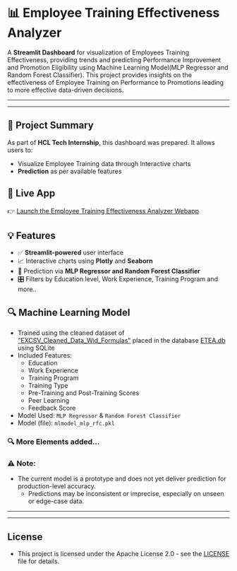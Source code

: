 # 📊 Employee Training Effectiveness Analyzer

A **Streamlit Dashboard** for visualization of Employees Training Effectiveness, providing trends and predicting Performance Improvement and Promotion Eligibility using Machine Learning Model(MLP Regressor and Random Forest Classifier). 
This project provides insights on the effectiveness of Employee Training on Performance to Promotions leading to more effective data-driven decisions.

---
---

## 📌 Project Summary

As  part of **HCL Tech Internship**, this dashboard was prepared. It allows users to:

- Visualize Employee Training data through Interactive charts
- **Prediction** as per available features


## 🚀 Live App

👉 [Launch the Employee Training Effectiveness Analyzer Webapp](https://employetea.streamlit.app/)


## 💡 Features

- ✅ **Streamlit-powered** user interface
- 📈 Interactive charts using **Plotly** and **Seaborn**
- 🤖 Prediction via **MLP Regressor and Random Forest Classifier**
- 🎛️ Filters by Education level, Work Experience, Training Program and more..


## 🔍 Machine Learning Model

- Trained using the cleaned dataset of ["EXCSV_Cleaned_Data_Wid_Formulas"](https://github.com/Sumi101/A.Employee_TEA/blob/main/EXCSV_Cleaned_Data_Wid_Formulas.csv) placed in the database [ETEA.db](https://github.com/Sumi101/A.Employee_TEA/blob/main/ETEA.db) using SQLite
- Included Features:
  - Education
  - Work Experience
  - Training Program
  - Training Type
  - Pre-Training and Post-Training Scores
  - Peer Learning
  - Feedback Score
- Model Used: `MLP Regressor` & `Random Forest Classifier`
- Model (file): `mlmodel_mlp_rfc.pkl`

### 🔍 More Elements added...
### ⚠️ Note: 
- The current model is a prototype and does not yet deliver prediction for production-level accuracy.
  - Predictions may be inconsistent or imprecise, especially on unseen or edge-case data.
---
---
## License
- This project is licensed under the Apache License 2.0 - see the [LICENSE](LICENSE.txt) file for details.
